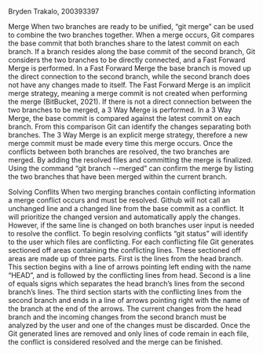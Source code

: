 Bryden Trakalo, 200393397

Merge
When two branches are ready to be unified, “git merge” can be used to combine the two branches together. When a merge occurs, Git compares the base commit that both branches share to the latest commit on each branch. If a branch resides along the base commit of the second branch, Git considers the two branches to be directly connected, and a Fast Forward Merge is performed. In a Fast Forward Merge the base branch is moved up the direct connection to the second branch, while the second branch does not have any changes made to itself. The Fast Forward Merge is an implicit merge strategy, meaning a merge commit is not created when performing the merge (BitBucket, 2021). If there is not a direct connection between the two branches to be merged, a 3 Way Merge is performed. In a 3 Way Merge, the base commit is compared against the latest commit on each branch. From this comparison Git can identify the changes separating both branches. The 3 Way Merge is an explicit merge strategy, therefore a new merge commit must be made every time this merge occurs. Once the conflicts between both branches are resolved, the two branches are merged. By adding the resolved files and committing the merge is finalized. Using the command “git branch --merged” can confirm the merge by listing the two branches that have been merged within the current branch. 

Solving Conflits
When two merging branches contain conflicting information a merge conflict occurs and must be resolved. Github will not call an unchanged line and a changed line from the base commit as a conflict. It will prioritize the changed version and automatically apply the changes. However, if the same line is changed on both branches user input is needed to resolve the conflict. 
	To begin resolving conflicts “git status” will identify to the user which files are conflicting. For each conflicting file Git generates sectioned off areas containing the conflicting lines. These sectioned off areas are made up of three parts. First is the lines from the head branch. This section begins with a line of arrows pointing left ending with the name “HEAD”, and is followed by the conflicting lines from head. Second is a line of equals signs which separates the head branch’s lines from the second branch’s lines. The third section starts with the conflicting lines from the second branch and ends in a line of arrows pointing right with the name of the branch at the end of the arrows. The current changes from the head branch and the incoming changes from the second branch must be analyzed by the user and one of the changes must be discarded. Once the Git generated lines are removed and only lines of code remain in each file, the conflict is considered resolved and the merge can be finished.
